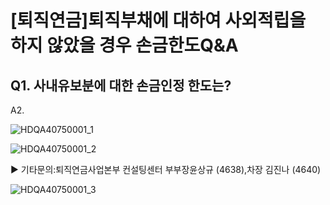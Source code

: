 # [퇴직연금]퇴직부채에 대하여 사외적립을 하지 않았을 경우 손금한도Q&A
## Q1. 사내유보분에 대한 손금인정 한도는?
A2.

![HDQA40750001_1](HDQA40750001_1.jpg)


![HDQA40750001_2](HDQA40750001_2.jpg)

▶ 기타문의:퇴직연금사업본부 컨설팅센터
부부장윤상규
(4638),차장 김진나
(4640)

![HDQA40750001_3](HDQA40750001_3.jpg)

